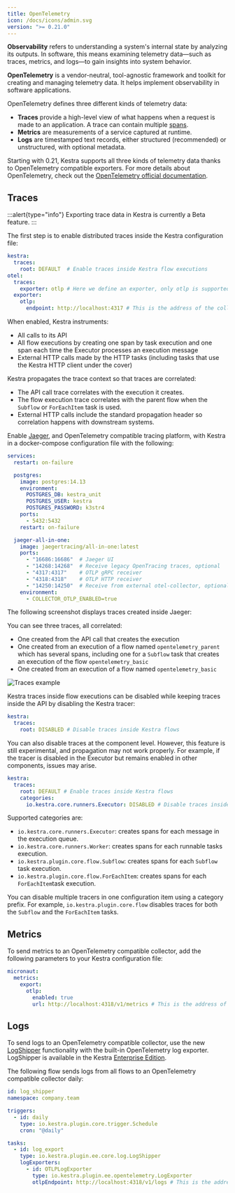 ```yaml
---
title: OpenTelemetry
icon: /docs/icons/admin.svg
version: ">= 0.21.0"
---
```


**Observability** refers to understanding a system's internal state by analyzing its outputs. In software, this means examining telemetry data—such as traces, metrics, and logs—to gain insights into system behavior.

**OpenTelemetry** is a vendor-neutral, tool-agnostic framework and toolkit for creating and managing telemetry data.
It helps implement observability in software applications.

OpenTelemetry defines three different kinds of telemetry data:
- **Traces** provide a high-level view of what happens when a request is made to an application. A trace can contain multiple [spans](https://opentelemetry.io/docs/concepts/signals/traces/#spans).
- **Metrics** are measurements of a service captured at runtime.
- **Logs** are timestamped text records, either structured (recommended) or unstructured, with optional metadata.

Starting with 0.21, Kestra supports all three kinds of telemetry data thanks to OpenTelemetry compatible exporters. For more details about OpenTelemetry, check out the [OpenTelemetry official documentation](https://opentelemetry.io/docs/).

## Traces

:::alert{type="info"}
Exporting trace data in Kestra is currently a Beta feature.
:::

The first step is to enable distributed traces inside the Kestra configuration file:

```yaml
kestra:
  traces:
    root: DEFAULT  # Enable traces inside Kestra flow executions
otel:
  traces:
    exporter: otlp # Here we define an exporter, only otlp is supported for now
  exporter:
    otlp:
      endpoint: http://localhost:4317 # This is the address of the collector, here we point to the gRPC collector deployed in localhost. Replace to match the address of your own collector.
```

When enabled, Kestra instruments:
- All calls to its API
- All flow executions by creating one span by task execution and one span each time the Executor processes an execution message
- External HTTP calls made by the HTTP tasks (including tasks that use the Kestra HTTP client under the cover)

Kestra propagates the trace context so that traces are correlated:
- The API call trace correlates with the execution it creates.
- The flow execution trace correlates with the parent flow when the `Subflow` or `ForEachItem` task is used.
- External HTTP calls include the standard propagation header so correlation happens with downstream systems.

Enable [Jaeger](https://www.jaegertracing.io), and OpenTelemetry compatible tracing platform, with Kestra in a docker-compose configuration file with the following:

```yaml
services:
  restart: on-failure

  postgres:
    image: postgres:14.13
    environment:
      POSTGRES_DB: kestra_unit
      POSTGRES_USER: kestra
      POSTGRES_PASSWORD: k3str4
    ports:
      - 5432:5432
    restart: on-failure

  jaeger-all-in-one:
    image: jaegertracing/all-in-one:latest
    ports:
      - "16686:16686"  # Jaeger UI
      - "14268:14268"  # Receive legacy OpenTracing traces, optional
      - "4317:4317"    # OTLP gRPC receiver
      - "4318:4318"    # OTLP HTTP receiver
      - "14250:14250"  # Receive from external otel-collector, optional
    environment:
      - COLLECTOR_OTLP_ENABLED=true
```

The following screenshot displays traces created inside Jaeger:

You can see three traces, all correlated:
- One created from the API call that creates the execution
- One created from an execution of a flow named `opentelemetry_parent` which has several spans, including one for a `Subflow` task that creates an execution of the flow `opentelemetry_basic`
- One created from an execution of a flow named `opentelemetry_basic`

![Traces example](/docs/administrator-guide/opentelemetry_traces.png)

Kestra traces inside flow executions can be disabled while keeping traces inside the API by disabling the Kestra tracer:

```yaml
kestra:
  traces:
    root: DISABLED # Disable traces inside Kestra flows
```

You can also disable traces at the component level. However, this feature is still experimental, and propagation may not work properly. For example, if the tracer is disabled in the Executor but remains enabled in other components, issues may arise.

```yaml
kestra:
  traces:
    root: DEFAULT # Enable traces inside Kestra flows
    categories:
      io.kestra.core.runners.Executor: DISABLED # Disable traces inside the Executor
```

Supported categories are:
- `io.kestra.core.runners.Executor`: creates spans for each message in the execution queue.
- `io.kestra.core.runners.Worker`: creates spans for each runnable tasks execution.
- `io.kestra.plugin.core.flow.Subflow`: creates spans for each `Subflow` task execution.
- `io.kestra.plugin.core.flow.ForEachItem`: creates spans for each `ForEachItem`task execution.

You can disable multiple tracers in one configuration item using a category prefix. For example, `io.kestra.plugin.core.flow` disables traces for both the `Subflow` and the `ForEachItem` tasks.

## Metrics

To send metrics to an OpenTelemetry compatible collector, add the following parameters to your Kestra configuration file:

```yaml
micronaut:
  metrics:
    export:
      otlp:
        enabled: true
        url: http://localhost:4318/v1/metrics # This is the address of the collector, here we point to the HTTP collector deployed in localhost. Replace to match the address of your own collector.
```

## Logs

To send logs to an OpenTelemetry compatible collector, use the new [LogShipper](../06.enterprise/02.governance/logshipper.md) functionality with the built-in OpenTelemetry log exporter. LogShipper is available in the Kestra [Enterprise Edition](/enterprise).

The following flow sends logs from all flows to an OpenTelemetry compatible collector daily:

```yaml
id: log_shipper
namespace: company.team

triggers:
  - id: daily
    type: io.kestra.plugin.core.trigger.Schedule
    cron: "@daily"

tasks:
  - id: log_export
    type: io.kestra.plugin.ee.core.log.LogShipper
    logExporters:
      - id: OTLPLogExporter
        type: io.kestra.plugin.ee.opentelemetry.LogExporter
        otlpEndpoint: http://localhost:4318/v1/logs # This is the address of the collector, here we point to the HTTP collector deployed in localhost. Replace to match the address of your own collector.
```

